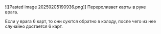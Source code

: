 ![[Pasted image 20250205190936.png]]
Перероливает карты в руке врага.

Если у врага 6 карт, то они суются обратно в колоду, после чего из нее случайно достается 6 карт. 